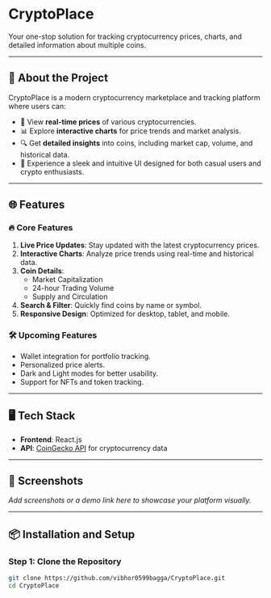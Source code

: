 # **CryptoPlace**  
Your one-stop solution for tracking cryptocurrency prices, charts, and detailed information about multiple coins.

---

## 🚀 **About the Project**

CryptoPlace is a modern cryptocurrency marketplace and tracking platform where users can:

- 🌟 View **real-time prices** of various cryptocurrencies.
- 📊 Explore **interactive charts** for price trends and market analysis.
- 🔍 Get **detailed insights** into coins, including market cap, volume, and historical data.
- 🛒 Experience a sleek and intuitive UI designed for both casual users and crypto enthusiasts.

---

## 🌐 **Features**

### 🔥 **Core Features**
1. **Live Price Updates**: Stay updated with the latest cryptocurrency prices.
2. **Interactive Charts**: Analyze price trends using real-time and historical data.
3. **Coin Details**:
   - Market Capitalization
   - 24-hour Trading Volume
   - Supply and Circulation
4. **Search & Filter**: Quickly find coins by name or symbol.
5. **Responsive Design**: Optimized for desktop, tablet, and mobile.

### 🛠️ **Upcoming Features**
- Wallet integration for portfolio tracking.
- Personalized price alerts.
- Dark and Light modes for better usability.
- Support for NFTs and token tracking.

---

## 🖥️ **Tech Stack**
- **Frontend**: React.js  
- **API**: [CoinGecko API](https://www.coingecko.com/) for cryptocurrency data  

---

## 📸 **Screenshots**

_Add screenshots or a demo link here to showcase your platform visually._

---

## 📦 **Installation and Setup**

### **Step 1: Clone the Repository**
```bash
git clone https://github.com/vibhor0599bagga/CryptoPlace.git
cd CryptoPlace
